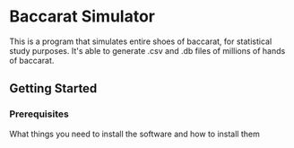 # Baccarat Simulator
This is a program that simulates entire shoes of baccarat, for statistical study purposes. 
It's able to generate .csv and .db files of millions of hands of baccarat. 

  

## Getting Started

### Prerequisites

What things you need to install the software and how to install them
